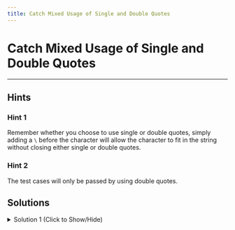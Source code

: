 ```yaml
---
title: Catch Mixed Usage of Single and Double Quotes
---
```

# Catch Mixed Usage of Single and Double Quotes


---
## Hints

### Hint 1
Remember whether you choose to use single or double quotes, simply adding  a `\` before the character will allow the character to fit in the string without closing either single or double quotes. 

### Hint 2
The test cases will only be passed by using double quotes.

## Solutions

<details><summary>Solution 1 (Click to Show/Hide)</summary>

```javascript
//Solution1:
let innerHtml = '<p>Click here to <a href="#Home">return home</a></p>';
console.log(innerHtml);
```
</details>
